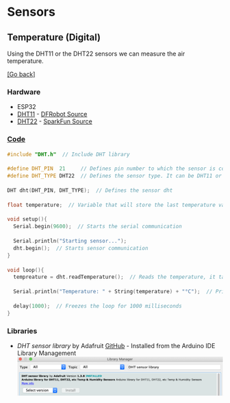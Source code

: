 # Sensors
## Temperature (Digital)
Using the DHT11 or the DHT22 sensors we can measure the air temperature.

[[Go back]](/sensors)

### Hardware
* ESP32
* [DHT11](docs/datasheet_dht11.pdf) - [DFRobot Source](https://image.dfrobot.com/image/data/KIT0003/DHT11%20datasheet.pdf)
* [DHT22](docs/datasheet_dht22.pdf) - [SparkFun Source](https://www.sparkfun.com/datasheets/Sensors/Temperature/DHT22.pdf)

### [Code](temperature_digital.ino)
```cpp
#include "DHT.h"  // Include DHT library

#define DHT_PIN  21     // Defines pin number to which the sensor is connected 
#define DHT_TYPE DHT22  // Defines the sensor type. It can be DHT11 or DHT22

DHT dht(DHT_PIN, DHT_TYPE);  // Defines the sensor dht

float temperature;  // Variable that will store the last temperature value

void setup(){
  Serial.begin(9600);  // Starts the serial communication

  Serial.println("Starting sensor...");
  dht.begin();  // Starts sensor communication
}

void loop(){
  tempreature = dht.readTemperature();  // Reads the temperature, it takes about 250 milliseconds
  
  Serial.println("Temperature: " + String(temperature) + "°C");  // Prints in a new line the result
  
  delay(1000);  // Freezes the loop for 1000 milliseconds
}
```

### Libraries
* _DHT sensor library_ by Adafruit [GitHub](https://github.com/adafruit/DHT-sensor-library) - Installed from the Arduino IDE Library Management
![dht_library](docs/dht_installation.png)